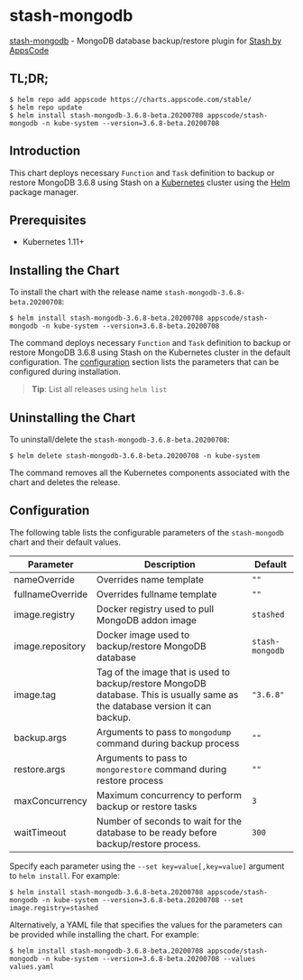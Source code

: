 # stash-mongodb

[stash-mongodb](https://github.com/stashed/mongodb) - MongoDB database backup/restore plugin for [Stash by AppsCode](https://stash.run)

## TL;DR;

```console
$ helm repo add appscode https://charts.appscode.com/stable/
$ helm repo update
$ helm install stash-mongodb-3.6.8-beta.20200708 appscode/stash-mongodb -n kube-system --version=3.6.8-beta.20200708
```

## Introduction

This chart deploys necessary `Function` and `Task` definition to backup or restore MongoDB 3.6.8 using Stash on a [Kubernetes](http://kubernetes.io) cluster using the [Helm](https://helm.sh) package manager.

## Prerequisites

- Kubernetes 1.11+

## Installing the Chart

To install the chart with the release name `stash-mongodb-3.6.8-beta.20200708`:

```console
$ helm install stash-mongodb-3.6.8-beta.20200708 appscode/stash-mongodb -n kube-system --version=3.6.8-beta.20200708
```

The command deploys necessary `Function` and `Task` definition to backup or restore MongoDB 3.6.8 using Stash on the Kubernetes cluster in the default configuration. The [configuration](#configuration) section lists the parameters that can be configured during installation.

> **Tip**: List all releases using `helm list`

## Uninstalling the Chart

To uninstall/delete the `stash-mongodb-3.6.8-beta.20200708`:

```console
$ helm delete stash-mongodb-3.6.8-beta.20200708 -n kube-system
```

The command removes all the Kubernetes components associated with the chart and deletes the release.

## Configuration

The following table lists the configurable parameters of the `stash-mongodb` chart and their default values.

|    Parameter     |                                                          Description                                                          |     Default     |
|------------------|-------------------------------------------------------------------------------------------------------------------------------|-----------------|
| nameOverride     | Overrides name template                                                                                                       | `""`            |
| fullnameOverride | Overrides fullname template                                                                                                   | `""`            |
| image.registry   | Docker registry used to pull MongoDB addon image                                                                              | `stashed`       |
| image.repository | Docker image used to backup/restore MongoDB database                                                                          | `stash-mongodb` |
| image.tag        | Tag of the image that is used to backup/restore MongoDB database. This is usually same as the database version it can backup. | `"3.6.8"`       |
| backup.args      | Arguments to pass to `mongodump` command during backup process                                                                | `""`            |
| restore.args     | Arguments to pass to `mongorestore` command during restore process                                                            | `""`            |
| maxConcurrency   | Maximum concurrency to perform backup or restore tasks                                                                        | `3`             |
| waitTimeout      | Number of seconds to wait for the database to be ready before backup/restore process.                                         | `300`           |


Specify each parameter using the `--set key=value[,key=value]` argument to `helm install`. For example:

```console
$ helm install stash-mongodb-3.6.8-beta.20200708 appscode/stash-mongodb -n kube-system --version=3.6.8-beta.20200708 --set image.registry=stashed
```

Alternatively, a YAML file that specifies the values for the parameters can be provided while
installing the chart. For example:

```console
$ helm install stash-mongodb-3.6.8-beta.20200708 appscode/stash-mongodb -n kube-system --version=3.6.8-beta.20200708 --values values.yaml
```
